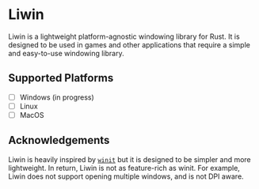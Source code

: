 # Liwin

Liwin is a lightweight platform-agnostic windowing library for Rust. It is designed to be used in
games and other applications that require a simple and easy-to-use windowing library.

## Supported Platforms

- [ ] Windows (in progress)
- [ ] Linux
- [ ] MacOS

## Acknowledgements

Liwin is heavily inspired by [`winit`] but it is designed to be simpler and more lightweight. In
return, Liwin is not as feature-rich as winit. For example, Liwin does not support opening
multiple windows, and is not DPI aware.

[`winit`]: https://github.com/rust-windowing/winit
